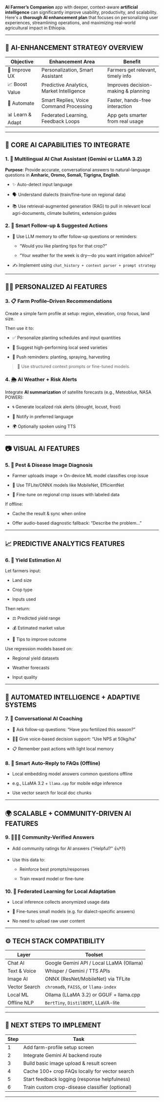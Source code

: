 
 **AI Farmer’s Companion** app with deeper, context-aware **artificial intelligence** can significantly improve usability, productivity, and scalability. Here's a **thorough AI enhancement plan** that focuses on personalizing user experiences, streamlining operations, and maximizing real-world agricultural impact in Ethiopia.

---

## 🚀 AI-ENHANCEMENT STRATEGY OVERVIEW

|Objective|Enhancement Area|Benefit|
|---|---|---|
|🎯 Improve UX|Personalization, Smart Assistant|Farmers get relevant, timely info|
|📈 Boost Value|Predictive Analytics, Market Intelligence|Improves decision-making & planning|
|🔁 Automate|Smart Replies, Voice Command Processing|Faster, hands-free interaction|
|📊 Learn & Adapt|Federated Learning, Feedback Loops|App gets smarter from real usage|

---

## 🧠 CORE AI CAPABILITIES TO INTEGRATE

### 1. 🤖 **Multilingual AI Chat Assistant (Gemini or LLaMA 3.2)**

**Purpose**: Provide accurate, conversational answers to natural-language questions in **Amharic, Oromo, Somali, Tigrigna, English**.

- ✨ Auto-detect input language
    
- 🗣️ Understand dialects (train/fine-tune on regional data)
    
- 📚 Use retrieval-augmented generation (RAG) to pull in relevant local agri-documents, climate bulletins, extension guides
    

### 2. 🔄 **Smart Follow-up & Suggested Actions**

- 🧠 Use LLM memory to offer follow-up questions or reminders:
    
    - “Would you like planting tips for that crop?”
        
    - “Your weather for the week is dry—do you want irrigation advice?”
        
- ✍️ Implement using `chat_history + context parser + prompt strategy`
    

---

## 🧑‍🌾 PERSONALIZED AI FEATURES

### 3. 📋 **Farm Profile–Driven Recommendations**

Create a simple farm profile at setup: region, elevation, crop focus, land size.

Then use it to:

- ✅ Personalize planting schedules and input quantities
    
- 🌾 Suggest high-performing local seed varieties
    
- 📅 Push reminders: planting, spraying, harvesting
    

> 🔧 Use structured context prompts or fine-tuned models.

### 4. 🌦️ **AI Weather + Risk Alerts**

Integrate **AI summarization** of satellite forecasts (e.g., Meteoblue, NASA POWER):

- 🌀 Generate localized risk alerts (drought, locust, frost)
    
- 📩 Notify in preferred language
    
- 🌍 Optionally spoken using TTS
    

---

## 📷 VISUAL AI FEATURES

### 5. 🐛 **Pest & Disease Image Diagnosis**

- Farmer uploads image → On-device ML model classifies crop issue
    
- 🔗 Use TFLite/ONNX models like MobileNet, EfficientNet
    
- 🧬 Fine-tune on regional crop issues with labeled data
    

If offline:

- Cache the result & sync when online
    
- Offer audio-based diagnostic fallback: “Describe the problem…”
    

---

## 📈 PREDICTIVE ANALYTICS FEATURES

### 6. 🧠 **Yield Estimation AI**

Let farmers input:

- Land size
    
- Crop type
    
- Inputs used
    

Then return:

- ⚖️ Predicted yield range
    
- 💰 Estimated market value
    
- 🌾 Tips to improve outcome
    

Use regression models based on:

- Regional yield datasets
    
- Weather forecasts
    
- Input quality
    

---

## 🧠 AUTOMATED INTELLIGENCE + ADAPTIVE SYSTEMS

### 7. 🤝 **Conversational AI Coaching**

- 🌽 Ask follow-up questions: “Have you fertilized this season?”
    
- 🧑‍🏫 Give voice-based decision support: “Use NPS at 50kg/ha”
    
- 📋 Remember past actions with light local memory
    

### 8. 💬 **Smart Auto-Reply to FAQs (Offline)**

- Local embedding model answers common questions offline
    
- e.g., LLaMA 3.2 + `llama.cpp` for mobile edge inference
    
- Use vector search for local doc chunks
    

---

## 🌍 SCALABLE + COMMUNITY-DRIVEN AI FEATURES

### 9. 🧑🏽‍🌾 **Community-Verified Answers**

- Add community ratings for AI answers ("Helpful?" 👍/👎)
    
- Use this data to:
    
    - Reinforce best prompts/responses
        
    - Train reward model or fine-tune
        

### 10. 📡 **Federated Learning for Local Adaptation**

- Local inference collects anonymized usage data
    
- 🌱 Fine-tunes small models (e.g. for dialect-specific answers)
    
- No need to upload raw user content
    

---

## ⚙️ TECH STACK COMPATIBILITY

|Layer|Toolset|
|---|---|
|Chat AI|Google Gemini API / Local LLaMA (Ollama)|
|Text & Voice|Whisper / Gemini / TTS APIs|
|Image AI|ONNX (ResNet/MobileNet) via TFLite|
|Vector Search|`chromadb`, `FAISS`, or `llama-index`|
|Local ML|Ollama (LLaMA 3.2) or GGUF + llama.cpp|
|Offline NLP|`BertTiny`, `DistilBERT`, LLaVA-lite|

---

## 📌 NEXT STEPS TO IMPLEMENT

|Step|Task|
|---|---|
|1|Add farm-profile setup screen|
|2|Integrate Gemini AI backend route|
|3|Build basic image upload & result screen|
|4|Cache 100+ crop FAQs locally for vector search|
|5|Start feedback logging (response helpfulness)|
|6|Train custom crop-disease classifier (optional)|

---

